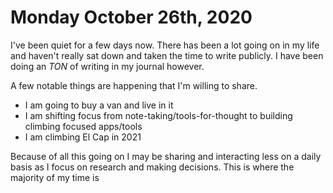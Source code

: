 # Monday October 26th, 2020

I've been quiet for a few days now. There has been a lot going on in my life and 
haven't really sat down and taken the time to write publicly. I have been doing an
_TON_ of writing in my journal however. 

A few notable things are happening that I'm willing to share.

* I am going to buy a van and live in it
* I am shifting focus from note-taking/tools-for-thought to building climbing focused apps/tools
* I am climbing El Cap in 2021

Because of all this going on I may be sharing and interacting less on a daily basis 
as I focus on research and making decisions. This is where the majority of my time is 